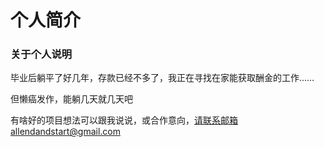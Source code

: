 # 个人简介

### 关于个人说明

毕业后躺平了好几年，存款已经不多了，我正在寻找在家能获取酬金的工作……

但懒癌发作，能躺几天就几天吧

有啥好的项目想法可以跟我说说，或合作意向，请联系邮箱allendandstart@gmail.com